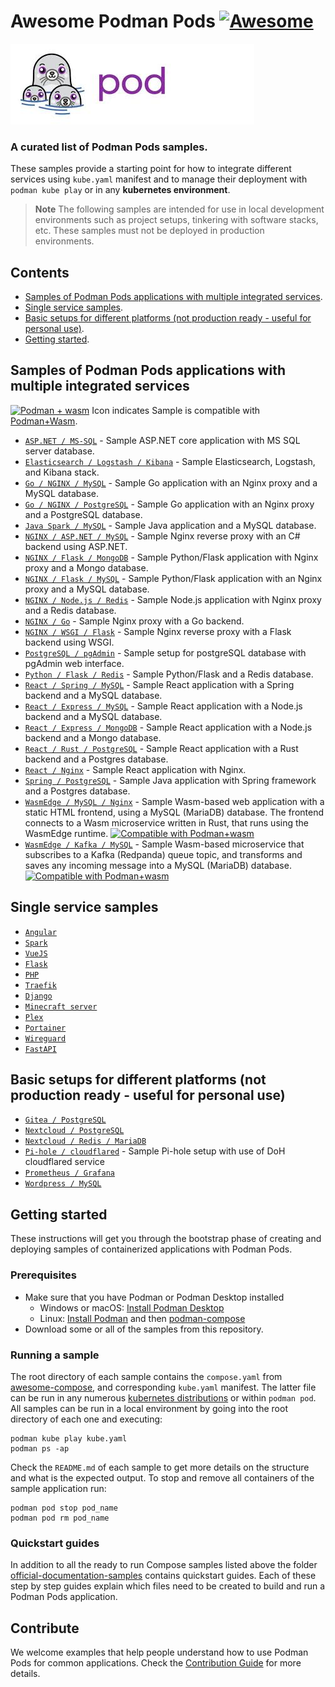 # Awesome Podman Pods [![Awesome](https://awesome.re/badge.svg)](https://awesome.re)

![logo](awesome-pods.jpg)

### A curated list of Podman Pods samples.

These samples provide a starting point for how to integrate different services using `kube.yaml` manifest and to manage their deployment with `podman kube play` or in any **kubernetes environment**.

> **Note**
> The following samples are intended for use in local development environments such as project setups, tinkering with software stacks, etc. These samples must not be deployed in production environments.

<!--lint disable awesome-toc-->
## Contents

- [Samples of Podman Pods applications with multiple integrated services](#samples-of-podman-pods-applications-with-multiple-integrated-services).
- [Single service samples](#single-service-samples).
- [Basic setups for different platforms (not production ready - useful for personal use)](#basic-setups-for-different-platforms-not-production-ready---useful-for-personal-use).
- [Getting started](#getting-started).

## Samples of Podman Pods applications with multiple integrated services

<a href="https://developers.redhat.com/articles/2023/12/06/unlock-webassembly-workloads-podman-macos-and-windows#"><img src="icon_wasm.svg" alt="Podman + wasm" height="30" align="top"/></a> Icon indicates Sample is compatible with [Podman+Wasm](https://developers.redhat.com/articles/2023/12/06/unlock-webassembly-workloads-podman-macos-and-windows#).

- [`ASP.NET / MS-SQL`](aspnet-mssql) - Sample ASP.NET core application
with MS SQL server database.
- [`Elasticsearch / Logstash / Kibana`](elasticsearch-logstash-kibana) - Sample Elasticsearch, Logstash, and Kibana stack.
- [`Go / NGINX / MySQL`](nginx-golang-mysql) - Sample Go application
with an Nginx proxy and a MySQL database.
- [`Go / NGINX / PostgreSQL`](nginx-golang-postgres) - Sample Go
application with an Nginx proxy and a PostgreSQL database.
- [`Java Spark / MySQL`](sparkjava-mysql) - Sample Java application and
a MySQL database.
- [`NGINX / ASP.NET / MySQL`](nginx-aspnet-mysql) - Sample Nginx reverse proxy with an C# backend using ASP.NET.
- [`NGINX / Flask / MongoDB`](nginx-flask-mongo) - Sample Python/Flask
application with Nginx proxy and a Mongo database.
- [`NGINX / Flask / MySQL`](nginx-flask-mysql) - Sample Python/Flask application with an Nginx proxy and a MySQL database.
- [`NGINX / Node.js / Redis`](nginx-nodejs-redis) - Sample Node.js application with Nginx proxy and a Redis database.
- [`NGINX / Go`](nginx-golang) - Sample Nginx proxy with a Go backend.
- [`NGINX / WSGI / Flask`](nginx-wsgi-flask) - Sample Nginx reverse proxy with a Flask backend using WSGI.
- [`PostgreSQL / pgAdmin`](postgresql-pgadmin) - Sample setup for postgreSQL database with pgAdmin web interface.
- [`Python / Flask / Redis`](flask-redis) - Sample Python/Flask and a Redis database.
- [`React / Spring / MySQL`](react-java-mysql) - Sample React
application with a Spring backend and a MySQL database.
- [`React / Express / MySQL`](react-express-mysql) - Sample React
application with a Node.js backend and a MySQL database.
- [`React / Express / MongoDB`](react-express-mongodb) - Sample React
application with a Node.js backend and a Mongo database.
- [`React / Rust / PostgreSQL`](react-rust-postgres) - Sample React
application with a Rust backend and a Postgres database.
- [`React / Nginx`](react-nginx) - Sample React application with Nginx.
- [`Spring / PostgreSQL`](spring-postgres) - Sample Java application
with Spring framework and a Postgres database.
- [`WasmEdge / MySQL / Nginx`](wasmedge-mysql-nginx) - Sample Wasm-based web application with a static HTML frontend, using a MySQL (MariaDB) database. The frontend connects to a Wasm microservice written in Rust, that runs using the WasmEdge runtime.&nbsp;<a href="wasmedge-mysql-nginx"><img src="icon_wasm.svg" alt="Compatible with Podman+wasm" height="30" align="top"/></a>
- [`WasmEdge / Kafka / MySQL`](wasmedge-kafka-mysql) - Sample Wasm-based microservice that subscribes to a Kafka (Redpanda) queue topic, and transforms and saves any incoming message into a MySQL (MariaDB) database.&nbsp;<a href="wasmedge-kafka-mysql"><img src="icon_wasm.svg" alt="Compatible with Podman+wasm" height="30" align="top"/></a>

## Single service samples

- [`Angular`](angular)
- [`Spark`](sparkjava)
- [`VueJS`](vuejs)
- [`Flask`](flask)
- [`PHP`](apache-php)
- [`Traefik`](traefik-golang)
- [`Django`](django)
- [`Minecraft server`](minecraft)
- [`Plex`](plex)
- [`Portainer`](portainer)
- [`Wireguard`](wireguard)
- [`FastAPI`](fastapi)

## Basic setups for different platforms (not production ready - useful for personal use)

- [`Gitea / PostgreSQL`](gitea-postgres)
- [`Nextcloud / PostgreSQL`](nextcloud-postgres)
- [`Nextcloud / Redis / MariaDB`](nextcloud-redis-mariadb)
- [`Pi-hole / cloudflared`](pihole-cloudflared-DoH) - Sample Pi-hole setup with use of DoH cloudflared service
- [`Prometheus / Grafana`](prometheus-grafana)
- [`Wordpress / MySQL`](wordpress-mysql)

<!--lint disable awesome-toc-->

## Getting started

These instructions will get you through the bootstrap phase of creating and
deploying samples of containerized applications with Podman Pods.

### Prerequisites

- Make sure that you have Podman or Podman Desktop installed
  - Windows or macOS:
    [Install Podman Desktop](https://podman-desktop.io/)
  - Linux: [Install Podman](https://podman.io/) and then
    [podman-compose](https://github.com/containers/podman-compose)
- Download some or all of the samples from this repository.

### Running a sample

The root directory of each sample contains the `compose.yaml` from [awesome-compose](https://github.com/docker/awesome-compose), and corresponding `kube.yaml` manifest. The latter file can be run in any numerous [kubernetes distributions](https://www.cncf.io/training/certification/software-conformance/) or within `podman pod`. All samples can be run in
a local environment by going into the root directory of each one and executing:

```console
podman kube play kube.yaml
podman ps -ap
```

Check the `README.md` of each sample to get more details on the structure and
what is the expected output.
To stop and remove all containers of the sample application run:

```console
podman pod stop pod_name
podman pod rm pod_name
```

### Quickstart guides

In addition to all the ready to run Compose samples listed above the folder [official-documentation-samples](official-documentation-samples/README.md) contains quickstart guides. Each of these step by step guides explain which files need to be created to build and run a Podman Pods application.

## Contribute

We welcome examples that help people understand how to use Podman Pods for
common applications. Check the [Contribution Guide](CONTRIBUTING.md) for more details. 

<!--lint disable awesome-toc-->